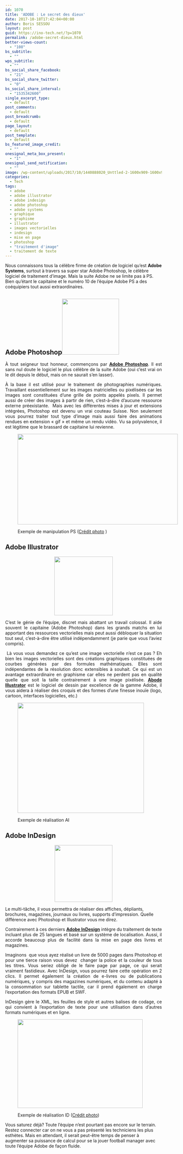 ```yaml
---
id: 1070
title: 'ADOBE : Le secret des dieux'
date: 2017-10-18T17:42:04+00:00
author: Boris SESSOU
layout: post
guid: https://ino-tech.net/?p=1070
permalink: /adobe-secret-dieux.html
better-views-count:
  - "108"
bs_subtitle:
  - ""
wps_subtitle:
  - ""
bs_social_share_facebook:
  - "21"
bs_social_share_twitter:
  - "0"
bs_social_share_interval:
  - "1535342600"
single_excerpt_type:
  - default
post_comments:
  - default
post_breadcrumb:
  - default
page_layout:
  - default
post_template:
  - default
bs_featured_image_credit:
  - ""
onesignal_meta_box_present:
  - "1"
onesignal_send_notification:
  - ""
image: /wp-content/uploads/2017/10/1440888020_Unttled-2-1600x909-1600x909-1.jpg
categories:
  - Tech
tags:
  - adobe
  - adobe illustrator
  - adobe indesign
  - adobe photoshop
  - adobe systems
  - graphique
  - graphisme
  - illustrator
  - images vectorielles
  - indesign
  - mise en page
  - photoshop
  - "traitement d'image"
  - traitement de texte
---
```

<p style="text-align: left;" align="center">
  Nous connaissons tous la célèbre firme de création de logiciel qu&rsquo;est <strong>Adobe Systems</strong>, surtout à travers sa super star Adobe Photoshop, le célèbre logiciel de traitement d’image. Mais la suite Adobe ne se limite pas à PS. Bien qu&rsquo;étant le capitaine et le numéro 10 de l’équipe Adobe PS a des coéquipiers tout aussi extraordinaires.
</p>

<h2 style="text-align: left;" align="center">
  Adobe Photoshop<img class="wp-image-1277 aligncenter" src="https://ino-tech.net/wp-content/uploads/2017/10/tÃ©lÃ©charger.png" alt="" width="183" height="179" />
</h2>

<p align="justify">
  À tout seigneur tout honneur, commençons par <a href="http://www.adobe.com/fr/products/photoshop.html"><strong>Adobe Photoshop</strong></a>. Il est sans nul doute le logiciel le plus célèbre de la suite Adobe (oui c’est vrai on le dit depuis le début, mais on ne saurait s&rsquo;en lasser).
</p>

<p align="justify">
  À la base il est utilisé pour le traitement de photographies numériques. Travaillant essentiellement sur les images matricielles ou pixélisées car les images sont constituées d’une grille de points appelés pixels. Il permet aussi de créer des images à partir de rien, c’est-à-dire d’aucune ressource externe préexistante.  Mais avec les différentes mises à jour et extensions intégrées, Photoshop est devenu un vrai couteau Suisse. Non seulement vous pourrez traiter tout type d’image mais aussi faire des animations rendues en extension « gif » et même un rendu vidéo. Vu sa polyvalence, il est légitime que le brassard de capitaine lui revienne.
</p><figure id="attachment_1283" style="width: 515px" class="wp-caption aligncenter">

<img class="wp-image-1283" src="https://ino-tech.net/wp-content/uploads/2017/10/vrai.jpg" alt="" width="515" height="290" /><figcaption class="wp-caption-text">Exemple de manipulation PS ([Crédit photo](https://www.youtube.com/watch?v=a8oR1FUoAa8) )</figcaption></figure> 

<h2 style="text-align: left;" align="center">
  Adobe Illustrator
</h2>

<p align="center">
  <img class=" wp-image-1279 aligncenter" src="https://ino-tech.net/wp-content/uploads/2017/10/Illustrator.png" alt="" width="188" height="188" />
</p>

<p align="justify">
  C’est le génie de l’équipe, discret mais abattant un travail colossal. Il aide souvent le capitaine (Adobe Photoshop) dans les grands matchs en lui apportant des ressources vectorielles mais peut aussi débloquer la situation tout seul, c’est-à-dire être utilisé indépendamment (je parie que vous l’aviez compris).
</p>

<p align="justify">
   Là vous vous demandez ce qu’est une image vectorielle n’est ce pas ? Eh bien les images vectorielles sont des créations graphiques constituées de courbes générées par des formules mathématiques. Elles sont indépendantes de la résolution donc extensibles à souhait. Ce qui est un avantage extraordinaire en graphisme car elles ne perdent pas en qualité quelle que soit la taille contrairement à une image pixélisée. <a href="http://www.adobe.com/fr/products/illustrator.html"><strong>Abode Illustrator</strong></a> est le logiciel de dessin par excellence de la gamme Adobe, il vous aidera à réaliser des croquis et des formes d’une finesse inouïe (logo, cartoon, interfaces logicielles, etc.)
</p><figure id="attachment_1289" style="width: 406px" class="wp-caption aligncenter">

<img class="wp-image-1289" src="https://ino-tech.net/wp-content/uploads/2017/10/Splash-Image-Only_sm.jpg" alt="" width="406" height="353" /><figcaption class="wp-caption-text">Exemple de réalisation AI</figcaption></figure> 

<h2 style="text-align: left;" align="center">
  Adobe InDesign
</h2>

<p align="center">
  <img class="wp-image-1280 aligncenter" src="https://ino-tech.net/wp-content/uploads/2017/10/tÃ©lÃ©charger-1.png" alt="" width="186" height="182" />
</p>

Le multi-tâche, il vous permettra de réaliser des affiches, dépliants, brochures, magazines, journaux ou livres, supports d&rsquo;impression. Quelle différence avec Photoshop et Illustrator vous me direz.

<p align="justify">
  Contrairement à ces derniers <strong><a href="http://www.adobe.com/fr/products/indesign.html">Adobe InDesign</a></strong> intègre du traitement de texte incluant plus de 25 langues et basé sur un système de localisation. Aussi, il accorde beaucoup plus de facilité dans la mise en page des livres et magazines.
</p>

<p align="justify">
  Imaginons  que vous ayez réalisé un livre de 5000 pages dans Photoshop et pour une tierce raison vous devez  changer la police et la couleur de tous les titres. Vous seriez obligé de le faire page par page, ce qui serait vraiment fastidieux. Avec InDesign, vous pourrez faire cette opération en 2 clics. Il permet également la création de e-livres ou de publications numériques, y compris des magazines numériques, et du contenu adapté à la consommation sur tablette tactile, car il prend également en charge l&rsquo;exportation des formats EPUB et SWF.
</p>

<p align="justify">
  InDesign gère le XML, les feuilles de style et autres balises de codage, ce qui convient à l&rsquo;exportation de texte pour une utilisation dans d&rsquo;autres formats numériques et en ligne.
</p><figure id="attachment_1290" style="width: 402px" class="wp-caption aligncenter">

<img class="wp-image-1290 " src="https://ino-tech.net/wp-content/uploads/2017/10/290941_JfjB_Wik69Lf9mOwIkRAgUlrz.jpg" alt="" width="402" height="284" /><figcaption class="wp-caption-text">Exemple de réalisation ID ([Crédit photo](http://www.coroflot.com/ftc88/InDesign-Works-))</figcaption></figure> 

Vous saturez déjà? Toute l&rsquo;équipe n&rsquo;est pourtant pas encore sur le terrain. Restez connecter car on ne vous a pas présenté les techniciens les plus esthètes. Mais en attendant, il serait peut-être temps de penser à augmenter sa puissance de calcul pour se la jouer football manager avec toute l&rsquo;équipe Adobe de façon fluide.